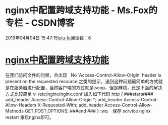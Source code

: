 # nginx中配置跨域支持功能 - Ms.Fox的专栏 - CSDN博客
2019年04月04日 15:47:15[lulu-lu](https://me.csdn.net/smbluesky)阅读数：6
# [nginx中配置跨域支持功能](https://www.cnblogs.com/wenhainan/p/8630377.html)
在我们访问文件的时候，会出现  
No 'Access-Control-Allow-Origin' header is present on the requested resource.之类的提示，遇到这种问题最简单的方式就是在服务器进行配置，当然客户端的方式就是jsonp，但是麻烦，还是下面的解决方式比较简单
vi /etc/nginx/nginx.conf
加入如下代码
http {
  ###start####
  add_header Access-Control-Allow-Origin *;
  add_header Access-Control-Allow-Headers X-Requested-With;
  add_header Access-Control-Allow-Methods GET,POST,OPTIONS;
  ###end ###
}
:wq    保存
service nginx restart 重启nginx即可。

